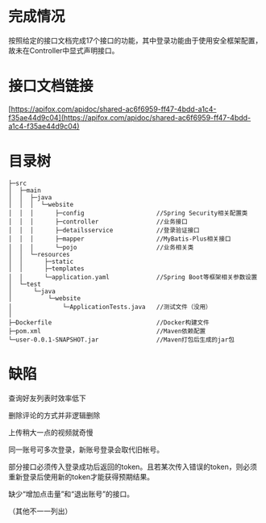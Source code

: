 # 完成情况

按照给定的接口文档完成17个接口的功能，其中登录功能由于使用安全框架配置，故未在Controller中显式声明接口。

# 接口文档链接

[https://apifox.com/apidoc/shared-ac6f6959-ff47-4bdd-a1c4-f35ae44d9c04](https://apifox.com/apidoc/shared-ac6f6959-ff47-4bdd-a1c4-f35ae44d9c04)

# 目录树

```
├─src
│  ├─main
│  │  ├─java
│  │  │  └─website
│  │  │      ├─config                    //Spring Security相关配置类
│  │  │      ├─controller                //业务接口
│  │  │      ├─detailsservice            //登录验证接口
│  │  │      ├─mapper                    //MyBatis-Plus相关接口
│  │  │      └─pojo                      //业务相关类
│  │  └─resources
│  │      ├─static
│  │      ├─templates
│  │      └─application.yaml             //Spring Boot等框架相关参数设置
│  └─test
│      └─java
│          └─website
│              └─ApplicationTests.java   //测试文件（没用）
│
├─Dockerfile                             //Docker构建文件
├─pom.xml                                //Maven依赖配置
└─user-0.0.1-SNAPSHOT.jar                //Maven打包后生成的jar包
```

# 缺陷

查询好友列表时效率低下

删除评论的方式并非逻辑删除

上传稍大一点的视频就奇慢

同一账号可多次登录，新账号登录会取代旧帐号。

部分接口必须传入登录成功后返回的token。且若某次传入错误的token，则必须重新登录后使用新的token才能获得预期结果。

缺少“增加点击量”和“退出账号”的接口。

（其他不一一列出）
